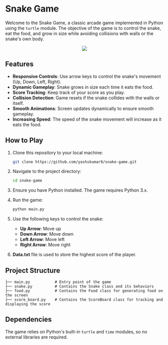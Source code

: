 
# Snake Game

Welcome to the Snake Game, a classic arcade game implemented in Python using the `turtle` module. The objective of the game is to control the snake, eat the food, and grow in size while avoiding collisions with walls or the snake's own body.
<br>


<p align='center'>
  <a>
    <img src='https://github.com/user-attachments/assets/bccac36b-d735-4870-b9b3-19f55518caa6'>
  </a>
</p>

## Features

- **Responsive Controls**: Use arrow keys to control the snake's movement (Up, Down, Left, Right).
- **Dynamic Gameplay**: Snake grows in size each time it eats the food.
- **Score Tracking**: Keep track of your score as you play.
- **Collision Detection**: Game resets if the snake collides with the walls or itself.
- **Smooth Animations**: Screen updates dynamically to ensure smooth gameplay.
- **Increasing Speed**: The speed of the snake movement will increase as it eats the food.

## How to Play

1. Clone this repository to your local machine:
   ```bash
   git clone https://github.com/yashskumar9/snake-game.git
   ```
2. Navigate to the project directory:
   ```bash
   cd snake-game
   ```
3. Ensure you have Python installed. The game requires Python 3.x.

4. Run the game:
   ```bash
   python main.py
   ```
5. Use the following keys to control the snake:
   - **Up Arrow**: Move up
   - **Down Arrow**: Move down
   - **Left Arrow**: Move left
   - **Right Arrow**: Move right
6. **Data.txt** file is used to store the highest score of the player.

## Project Structure

```
├── main.py           # Entry point of the game
├── snake.py          # Contains the Snake class and its behaviors
├── food.py           # Contains the Food class for generating food on the screen
├── score_board.py    # Contains the ScoreBoard class for tracking and displaying the score
```

## Dependencies

The game relies on Python's built-in `turtle` and `time` modules, so no external libraries are required.

